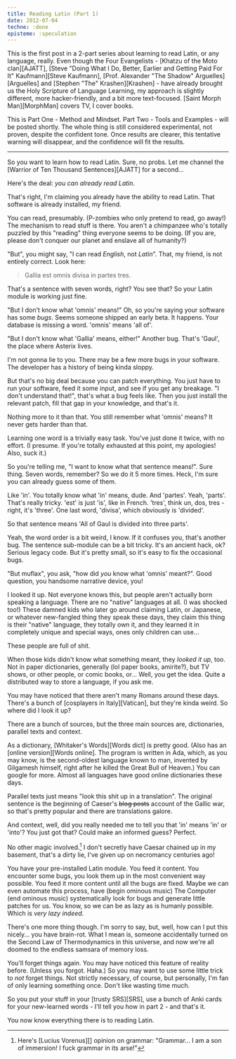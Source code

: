 ```yaml
---
title: Reading Latin (Part 1)
date: 2012-07-04
techne: :done
episteme: :speculation
---
```


This is the first post in a 2-part series about learning to read Latin, or any language, really. Even though the Four Evangelists - [Khatzu of the Moto clan][AJATT], [Steve "Doing What I Do, Better, Earlier and Getting Paid For It" Kaufmann][Steve Kaufmann],  [Prof. Alexander "The Shadow" Arguelles][Arguelles] and [Stephen "The" Krashen][Krashen] - have already brought us the Holy Scripture of Language Learning, my approach is slightly different, more hacker-friendly, and a bit more text-focused. [Saint Morph Man][MorphMan] covers TV, I cover books.

This is Part One - Method and Mindset. Part Two - Tools and Examples - will be posted shortly. The whole thing is still considered experimental, not proven, despite the confident tone. Once results are clearer, this tentative warning will disappear, and the confidence will fit the results.

---

So you want to learn how to read Latin. Sure, no probs. Let me channel the [Warrior of Ten Thousand Sentences][AJATT] for a second...

Here's the deal: *you can already read Latin*.

That's right, I'm claiming you already have the ability to read Latin. That software is already installed, my friend.

You can read, presumably. (P-zombies who only pretend to read, go away!) The mechanism to read stuff is there. You aren't a chimpanzee who's totally puzzled by this "reading" thing everyone seems to be doing. (If you are, please don't conquer our planet and enslave all of humanity?)

"But", you might say, "I can read *English*, not *Latin*". That, my friend, is not entirely correct. Look here:

> Gallia est omnis divisa in partes tres.

That's a sentence with seven words, right? You see that? So your Latin module is working just fine.

"But I don't know what 'omnis' means!" Oh, so you're saying your software has some *bugs*. Seems someone shipped an early beta. It happens. Your database is missing a word. 'omnis' means 'all of'.

"But I don't know what 'Gallia' means, either!" Another bug. That's 'Gaul', the place where Asterix lives.

I'm not gonna lie to you. There may be a few more bugs in your software. The developer has a history of being kinda sloppy.

But that's no big deal because you can patch everything. You just have to run your software, feed it some input, and see if you get any breakage. "I don't understand that!", that's what a bug feels like. Then you just install the relevant patch, fill that gap in your knowledge, and that's it.

Nothing more to it than that. You still remember what 'omnis' means? It never gets harder than that.

Learning one word is a trivially easy task. You've just done it twice, with no effort. (I presume. If you're totally exhausted at this point, my apologies! Also, suck it.)

So you're telling me, "I want to know what that sentence means!". Sure thing. Seven words, remember? So we do it 5 more times. Heck, I'm sure you can already guess some of them.

Like 'in'. You totally know what 'in' means, dude. And 'partes'. Yeah, 'parts'. That's really tricky. 'est' is just 'is', like in French. 'tres', think un, dos, tres - right, it's 'three'. One last word, 'divisa', which obviously is 'divided'.

So that sentence means 'All of Gaul is divided into three parts'.

Yeah, the word order is a bit weird, I know. If it confuses you, that's another bug. The sentence sub-module can be a bit tricky. It's an ancient hack, ok? Serious legacy code. But it's pretty small, so it's easy to fix the occasional bugs.

"But muflax", you ask, "how did *you* know what 'omnis' meant?". Good question, you handsome narrative device, you!

I looked it up. Not everyone knows this, but people aren't actually born speaking a language. There are no "native" languages at all. (I was shocked too!) These damned kids who later go around claiming Latin, or Japanese, or whatever new-fangled thing they speak these days, they claim this thing is their "native" language, they totally own it, and they learned it in completely unique and special ways, ones only children can use...

These people are full of shit.

When those kids didn't know what something meant, they *looked it up*, too. Not in paper dictionaries, generally (lol paper books, amirite?), but TV shows, or other people, or comic books, or... Well, you get the idea. Quite a distributed way to store a language, if you ask me.

You may have noticed that there aren't many Romans around these days. There's a bunch of [cosplayers in Italy][Vatican], but they're kinda weird. So where did I look it up?

There are a bunch of sources, but the three main sources are, dictionaries, parallel texts and context.

As a dictionary, [Whitaker's Words][Words dict] is pretty good. (Also has an [online version][Words online]. The program is written in Ada, which, as you may know, is the second-oldest language known to man, invented by Gilgamesh himself, right after he killed the Great Bull of Heaven.) You can google for more. Almost all languages have good online dictionaries these days.

Parallel texts just means "look this shit up in a translation". The original sentence is the beginning of Caeser's <del>blog posts</del> account of the Gallic war, so that's pretty popular and there are translations galore.

And context, well, did you really needed me to tell you that 'in' means 'in' or 'into'? You just got that? Could make an informed guess? Perfect.

No other magic involved.[^grammar] I don't secretly have Caesar chained up in my basement, that's a dirty lie, I've given up on necromancy centuries ago! 

You have your pre-installed Latin module. You feed it content. You encounter some bugs, you look them up in the most convenient way possible. You feed it more content until all the bugs are fixed. Maybe we can even automate this process, have (begin ominous music) The Computer (end ominous music) systematically look for bugs and generate little patches for us. You know, so we can be as lazy as is humanly possible. Which is *very lazy indeed*.

There's one more thing though. I'm sorry to say, but, well, how can I put this nicely... you have brain-rot. What I mean is, someone accidentally turned on the Second Law of Thermodynamics in this universe, and now we're all doomed to the endless samsara of memory loss.

You'll forget things again. You may have noticed this feature of reality before. (Unless you forgot. Haha.) So you may want to use some little trick to *not* forget things. Not strictly necessary, of course, but personally, I'm fan of only learning something once. Don't like wasting time much.

So you put your stuff in your [trusty SRS][SRS], use a bunch of Anki cards for your new-learned words - I'll tell you how in part 2 - and that's it.

You now know everything there is to reading Latin.

[^grammar]: Here's [Lucius Vorenus][] opinion on grammar: "Grammar... I am a son of immersion! I fuck grammar in its arse!"
